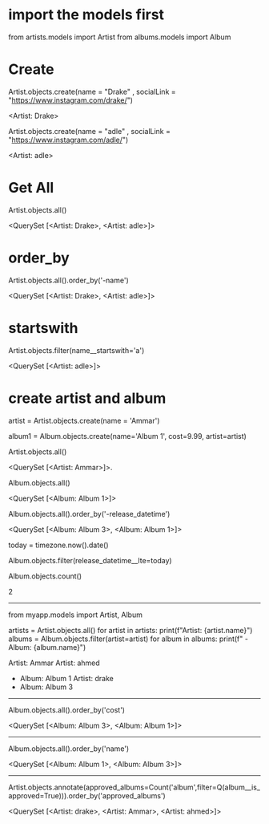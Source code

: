 # import the models first
from artists.models import Artist
from albums.models import Album

# Create
Artist.objects.create(name = "Drake" , socialLink = "https://www.instagram.com/drake/")

<Artist: Drake>

Artist.objects.create(name = "adle" , socialLink = "https://www.instagram.com/adle/")

<Artist: adle>

# Get All
Artist.objects.all()

<QuerySet [<Artist: Drake>, <Artist: adle>]>

# order_by
Artist.objects.all().order_by('-name')

<QuerySet [<Artist: Drake>, <Artist: adle>]>

# startswith
Artist.objects.filter(name__startswith='a')

<QuerySet [<Artist: adle>]>
# create artist and album

artist = Artist.objects.create(name = 'Ammar') 

album1 = Album.objects.create(name='Album 1', cost=9.99, artist=artist)  

Artist.objects.all() 

<QuerySet [<Artist: Ammar>]>.

Album.objects.all()  

<QuerySet [<Album: Album 1>]>

Album.objects.all().order_by('-release_datetime')

<QuerySet [<Album: Album 3>, <Album: Album 1>]>

today = timezone.now().date()

Album.objects.filter(release_datetime__lte=today) 

Album.objects.count()

2

-----------------------
from myapp.models import Artist, Album

artists = Artist.objects.all()
for artist in artists:
    print(f"Artist: {artist.name}")
    albums = Album.objects.filter(artist=artist)
    for album in albums:
        print(f" - Album: {album.name}")


Artist: Ammar
Artist: ahmed
 - Album: Album 1
Artist: drake
 - Album: Album 3

-------------------------------

Album.objects.all().order_by('cost')

<QuerySet [<Album: Album 3>, <Album: Album 1>]>

-----------------------------------

Album.objects.all().order_by('name')

<QuerySet [<Album: Album 1>, <Album: Album 3>]>

-----------------------------------

 Artist.objects.annotate(approved_albums=Count('album',filter=Q(album__is_approved=True))).order_by('approved_albums')

 <QuerySet [<Artist: drake>, <Artist: Ammar>, <Artist: ahmed>]>

